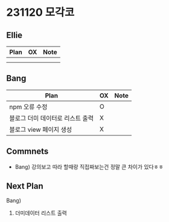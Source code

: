 # 231120 모각코

## Ellie

| Plan 	| OX 	| Note 	|
|------	|----	|------	|
|      	|   	|      	|
|       |   	|      	|


## Bang

| Plan 	| OX 	| Note 	|
|------	|----	|------	|
| npm 오류 수정                   |  O	 |      |
| 블로그 더미 데이터로 리스트 출력      |  X   |      |
| 블로그 view 페이지 생성            |  X   |      |



## Commnets
- Bang) 강의보고 따라 할때랑 직접짜보는건 정말 큰 차이가 있다ㅎㅎ

 
## Next Plan
  Bang) 
 1. 더미데이터 리스트 출력

